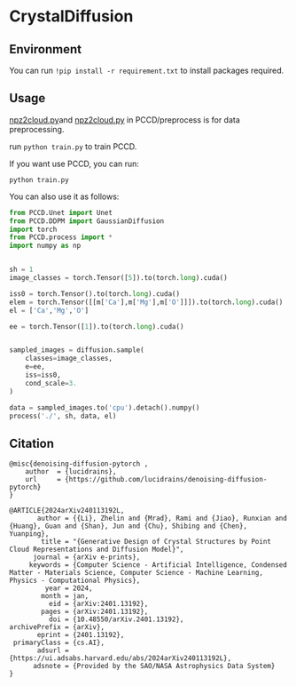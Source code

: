 # CrystalDiffusion

## Environment

You can run ```!pip install -r requirement.txt``` to install packages required.


## Usage

[npz2cloud.py](PCCD/preprocess/npz2cloud.py)and [npz2cloud.py](PCCD/preprocess/npz2cloud.py) in PCCD/preprocess is for data preprocessing.

run ```python train.py``` to train PCCD.

If you want use PCCD, you can run:

    python train.py

You can also use it as follows:
```python
from PCCD.Unet import Unet
from PCCD.DDPM import GaussianDiffusion
import torch
from PCCD.process import *
import numpy as np


sh = 1
image_classes = torch.Tensor([5]).to(torch.long).cuda()

iss0 = torch.Tensor().to(torch.long).cuda()
elem = torch.Tensor([[m['Ca'],m['Mg'],m['O']]]).to(torch.long).cuda()
el = ['Ca','Mg','O']

ee = torch.Tensor([1]).to(torch.long).cuda()


sampled_images = diffusion.sample(
    classes=image_classes,
    e=ee,
    iss=iss0,
    cond_scale=3.
)

data = sampled_images.to('cpu').detach().numpy()
process('./', sh, data, el)
```
## Citation

    @misc{denoising-diffusion-pytorch ,
        author  = {lucidrains},
        url     = {https://github.com/lucidrains/denoising-diffusion-pytorch}
    }

    @ARTICLE{2024arXiv240113192L,
           author = {{Li}, Zhelin and {Mrad}, Rami and {Jiao}, Runxian and {Huang}, Guan and {Shan}, Jun and {Chu}, Shibing and {Chen}, Yuanping},
            title = "{Generative Design of Crystal Structures by Point Cloud Representations and Diffusion Model}",
          journal = {arXiv e-prints},
         keywords = {Computer Science - Artificial Intelligence, Condensed Matter - Materials Science, Computer Science - Machine Learning, Physics - Computational Physics},
             year = 2024,
            month = jan,
              eid = {arXiv:2401.13192},
            pages = {arXiv:2401.13192},
              doi = {10.48550/arXiv.2401.13192},
    archivePrefix = {arXiv},
           eprint = {2401.13192},
     primaryClass = {cs.AI},
           adsurl = {https://ui.adsabs.harvard.edu/abs/2024arXiv240113192L},
          adsnote = {Provided by the SAO/NASA Astrophysics Data System}
    }
